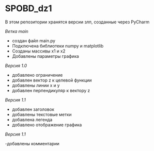 # SPOBD_dz1
В этом репозитории хранятся версии злп, созданные через PyCharm

*Ветка main*

- создан файл main.py
- Подключена библиотеки numpy и matplotlib
- Созданы массивы x1 и x2
- Добавлены параметры графика

*Версия 1.0*

- добавлено ограничение
- добавлен вектор z к целевой функции
- добавлены линии x и y
- добавлен перпендикуляр к вектору z

*Версия 1.1*

- добавлен заголовок
- добавлены текстовые метки 
- добавлена легенда
- добавлено отображение графика

*Версия 1.1*

-добавлены комментарии
